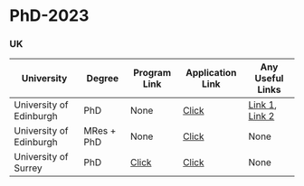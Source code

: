 # PhD-2023

### UK

| University | Degree | Program Link  | Application Link | Any Useful Links |
|  ----  |  ----  | ----  | ---- | ---- |
| University of Edinburgh | PhD | None | [Click](https://www.ed.ac.uk/studying/postgraduate/degrees/index.php?r=site/view&edition=2023&id=495) | [Link 1](https://www.ed.ac.uk/informatics/postgraduate/apply), [Link 2](https://www.ed.ac.uk/informatics/postgraduate/apply/planning-submission-pgr-application)|
| University of Edinburgh | MRes + PhD | None | [Click](https://www.ed.ac.uk/studying/postgraduate/degrees/index.php?r=site/view&edition=2023&id=981) | None |
| University of Surrey | PhD | [Click](https://www.findaphd.com/phds/project/the-detection-and-correction-of-issues-in-datasets-containing-a-retrospective-collection-of-medical-image-data/?p150713) | [Click](https://www.surrey.ac.uk/postgraduate/vision-speech-and-signal-processing-phd) | None |
